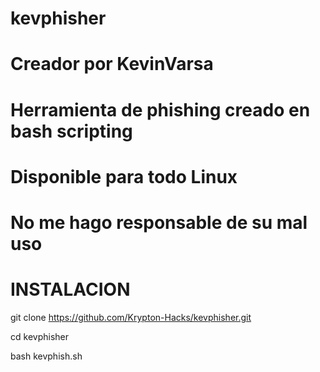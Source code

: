 # kevphisher

# Creador por KevinVarsa

# Herramienta de phishing creado en bash scripting

# Disponible para todo Linux

# No me hago responsable de su mal uso

# INSTALACION

git clone https://github.com/Krypton-Hacks/kevphisher.git

cd kevphisher

bash kevphish.sh
